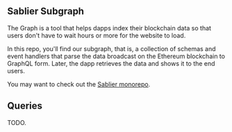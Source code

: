 ## Sablier Subgraph

The Graph is a tool that helps dapps index their blockchain data so that users don't have to wait hours or more for the
website to load.

In this repo, you'll find our subgraph, that is, a collection of schemas and event handlers that
parse the data broadcast on the Ethereum blockchain to GraphQL form. Later, the dapp retrieves the data and shows
it to the end users.

You may want to check out the [Sablier monorepo][sablier-monorepo].

## Queries

TODO.

[sablier-monorepo]: https://github.com/SablierApp/sablier
